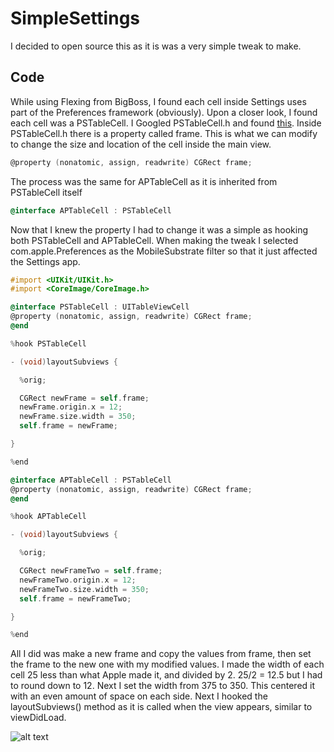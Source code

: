 # SimpleSettings

I decided to open source this as it is was a very simple tweak to make.

## Code

While using Flexing from BigBoss, I found each cell inside Settings uses part of the Preferences framework (obviously). Upon a closer look, I found each cell was a PSTableCell. I Googled PSTableCell.h and found [this](https://github.com/nst/iOS-Runtime-Headers/blob/master/PrivateFrameworks/Preferences.framework/PSTableCell.h "iOS Runtime Headers"). Inside PSTableCell.h there is a property called frame. This is what we can modify to change the size and location of the cell inside the main view. 

```objective-c
@property (nonatomic, assign, readwrite) CGRect frame;
```

The process was the same for APTableCell as it is inherited from PSTableCell itself

```objective-c
@interface APTableCell : PSTableCell
```

Now that I knew the property I had to change it was a simple as hooking both PSTableCell and APTableCell. When making the tweak I selected com.apple.Preferences as the MobileSubstrate filter so that it just affected the Settings app.

```objective-c
#import <UIKit/UIKit.h>
#import <CoreImage/CoreImage.h>

@interface PSTableCell : UITableViewCell
@property (nonatomic, assign, readwrite) CGRect frame;
@end

%hook PSTableCell

- (void)layoutSubviews {

  %orig;

  CGRect newFrame = self.frame;
  newFrame.origin.x = 12;
  newFrame.size.width = 350;
  self.frame = newFrame;

}

%end

@interface APTableCell : PSTableCell
@property (nonatomic, assign, readwrite) CGRect frame;
@end

%hook APTableCell

- (void)layoutSubviews {

  %orig;

  CGRect newFrameTwo = self.frame;
  newFrameTwo.origin.x = 12;
  newFrameTwo.size.width = 350;
  self.frame = newFrameTwo;

}

%end
```

All I did was make a new frame and copy the values from frame, then set the frame to the new one with my modified values. I made the width of each cell 25 less than what Apple made it, and divided by 2. 25/2 = 12.5 but I had to round down to 12. Next I set the width from 375 to 350. This centered it with an even amount of space on each side. Next I hooked the layoutSubviews() method as it is called when the view appears, similar to viewDidLoad.

![alt text](MTACS.github.io/content/media/simplesettings.jpg "SimpleSettings")

